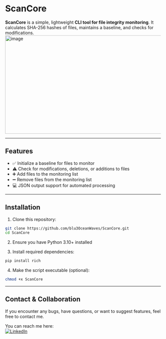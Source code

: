 # ScanCore
**ScanCore** is a simple, lightweight **CLI tool for file integrity monitoring**. It calculates SHA-256 hashes of files, maintains a baseline, and checks for modifications.
<img width="876" height="319" alt="image" src="https://github.com/user-attachments/assets/4b12ef10-462f-430c-b67d-56a10d866e62" />

---

## Features

- ✅ Initialize a baseline for files to monitor
- ⚠️ Check for modifications, deletions, or additions to files
- ➕ Add files to the monitoring list
- ➖ Remove files from the monitoring list
- 💻 JSON output support for automated processing

---

## Installation

1. Clone this repository:

```bash
git clone https://github.com/blu3OceanWaves/ScanCore.git
cd ScanCore
```

2. Ensure you have Python 3.10+ installed
  
3. Install required dependencies:
```bash
pip install rich
```

4. Make the script executable (optional):
```bash
chmod +x ScanCore
```

---

## Contact & Collaboration

If you encounter any bugs, have questions, or want to suggest features, feel free to contact me.  

You can reach me here:  
[![LinkedIn](https://upload.wikimedia.org/wikipedia/commons/0/01/LinkedIn_logo_initials.png)](https://www.linkedin.com/in/yassin-el-wardioui-34016b332/)


